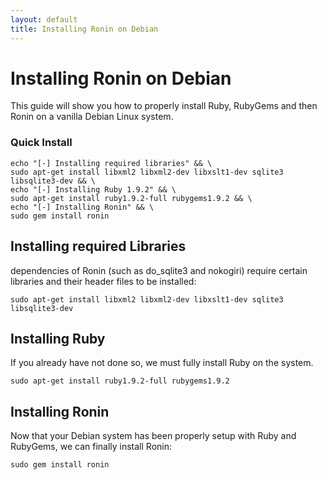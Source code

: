 ```yaml
---
layout: default
title: Installing Ronin on Debian
---
```


# Installing Ronin on Debian

This guide will show you how to properly install Ruby, RubyGems and then
Ronin on a vanilla Debian Linux system.

### Quick Install

    echo "[-] Installing required libraries" && \
    sudo apt-get install libxml2 libxml2-dev libxslt1-dev sqlite3 libsqlite3-dev && \
    echo "[-] Installing Ruby 1.9.2" && \
    sudo apt-get install ruby1.9.2-full rubygems1.9.2 && \
    echo "[-] Installing Ronin" && \
    sudo gem install ronin

## Installing required Libraries

dependencies of Ronin (such as do_sqlite3 and nokogiri) require certain
libraries and their header files to be installed:

    sudo apt-get install libxml2 libxml2-dev libxslt1-dev sqlite3 libsqlite3-dev

## Installing Ruby

If you already have not done so, we must fully install Ruby on the system.

    sudo apt-get install ruby1.9.2-full rubygems1.9.2

## Installing Ronin

Now that your Debian system has been properly setup with Ruby and RubyGems,
we can finally install Ronin:

    sudo gem install ronin

